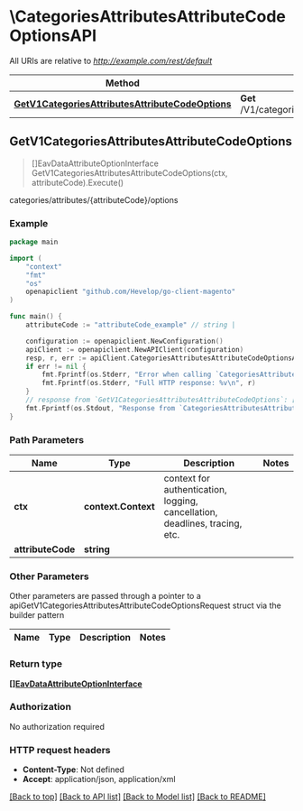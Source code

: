 # \CategoriesAttributesAttributeCodeOptionsAPI

All URIs are relative to *http://example.com/rest/default*

Method | HTTP request | Description
------------- | ------------- | -------------
[**GetV1CategoriesAttributesAttributeCodeOptions**](CategoriesAttributesAttributeCodeOptionsAPI.md#GetV1CategoriesAttributesAttributeCodeOptions) | **Get** /V1/categories/attributes/{attributeCode}/options | categories/attributes/{attributeCode}/options



## GetV1CategoriesAttributesAttributeCodeOptions

> []EavDataAttributeOptionInterface GetV1CategoriesAttributesAttributeCodeOptions(ctx, attributeCode).Execute()

categories/attributes/{attributeCode}/options



### Example

```go
package main

import (
	"context"
	"fmt"
	"os"
	openapiclient "github.com/Hevelop/go-client-magento"
)

func main() {
	attributeCode := "attributeCode_example" // string | 

	configuration := openapiclient.NewConfiguration()
	apiClient := openapiclient.NewAPIClient(configuration)
	resp, r, err := apiClient.CategoriesAttributesAttributeCodeOptionsAPI.GetV1CategoriesAttributesAttributeCodeOptions(context.Background(), attributeCode).Execute()
	if err != nil {
		fmt.Fprintf(os.Stderr, "Error when calling `CategoriesAttributesAttributeCodeOptionsAPI.GetV1CategoriesAttributesAttributeCodeOptions``: %v\n", err)
		fmt.Fprintf(os.Stderr, "Full HTTP response: %v\n", r)
	}
	// response from `GetV1CategoriesAttributesAttributeCodeOptions`: []EavDataAttributeOptionInterface
	fmt.Fprintf(os.Stdout, "Response from `CategoriesAttributesAttributeCodeOptionsAPI.GetV1CategoriesAttributesAttributeCodeOptions`: %v\n", resp)
}
```

### Path Parameters


Name | Type | Description  | Notes
------------- | ------------- | ------------- | -------------
**ctx** | **context.Context** | context for authentication, logging, cancellation, deadlines, tracing, etc.
**attributeCode** | **string** |  | 

### Other Parameters

Other parameters are passed through a pointer to a apiGetV1CategoriesAttributesAttributeCodeOptionsRequest struct via the builder pattern


Name | Type | Description  | Notes
------------- | ------------- | ------------- | -------------


### Return type

[**[]EavDataAttributeOptionInterface**](EavDataAttributeOptionInterface.md)

### Authorization

No authorization required

### HTTP request headers

- **Content-Type**: Not defined
- **Accept**: application/json, application/xml

[[Back to top]](#) [[Back to API list]](../README.md#documentation-for-api-endpoints)
[[Back to Model list]](../README.md#documentation-for-models)
[[Back to README]](../README.md)

